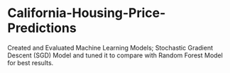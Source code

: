 # California-Housing-Price-Predictions
Created and Evaluated Machine Learning Models; Stochastic Gradient Descent (SGD) Model and tuned it to compare with 
Random Forest Model for best results.
